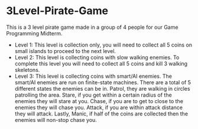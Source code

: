 # 3Level-Pirate-Game
This is a 3 level pirate game made in a group of 4 people for our Game Programming Midterm.  
-  Level 1: This level is collection only, you will need to collect all 5 coins on small islands to proceed to the next level.
-  Level 2: This level is collecting coins with slow walking enemies.  To complete this level you will need to collect all 5 coins and kill 3 walking skeletons.
-  Level 3: This level is collecting coins with smart/AI enemies.  The smart/AI enemies are run on finite-state machines. There are a total of 5 different states the enemies can be in.  Patrol, they are walking in circles patrolling the area.  Stare, if you get within a certain radius of the enemies they will stare at you.  Chase, if you are to get to close to the enemies they will chase you.  Attack, if you are within attack distance they will attack.  Lastly, Manic, if half of the coins are collected then the enemies will non-stop chase you.
